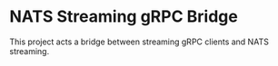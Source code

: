 # NATS Streaming gRPC Bridge

This project acts a bridge between streaming gRPC clients and NATS streaming.
